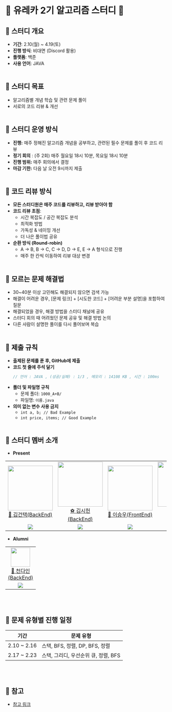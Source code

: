 # 🎉 유레카 2기 알고리즘 스터디 🎉

## 📅 스터디 개요

- **기간**: 2.10(월) ~ 4.19(토)
- **진행 방식**: 비대면 (Discord 활용)
- **플랫폼**: 백준
- **사용 언어**: JAVA
<br><br>
## 🎯 스터디 목표

- 알고리즘별 개념 학습 및 관련 문제 풀이
- 서로의 코드 리뷰 & 개선
<br><br>
## 📌 스터디 운영 방식

- **진행:** 매주 정해진 알고리즘 개념을 공부하고, 관련된 필수 문제를 풀이 후 코드 리뷰
- **정기 회의** : (주 2회) 매주 월요일 18시 10분, 목요일 18시 10분<br/>
- **진행 범위:** 매주 회의에서 결정
- **마감 기한:** 다음 날 오전 9시까지 제출
<br><br>
## 📌 코드 리뷰 방식

- **모든 스터디원은 매주 코드를 리뷰하고, 리뷰 받아야 함**
- **코드 리뷰 초점**:
  - 시간 복잡도 / 공간 복잡도 분석
  - 최적화 방법
  - 가독성 & 네이밍 개선
  - 더 나은 풀이법 공유
- **순환 방식 (Round-robin)**
  - A → B, B → C, C → D, D → E, E → A 형식으로 진행
  - 매주 한 칸씩 이동하여 리뷰 대상 변경
<br><br>
## 📌 모르는 문제 해결법

- 30~40분 이상 고민해도 해결되지 않으면 검색 가능
- 해결이 어려운 경우, [문제 링크] + [시도한 코드] + [어려운 부분 설명]을 포함하여 질문
- 해결되었을 경우, 해결 방법을 스터디 채널에 공유
- 스터디 회의 때 어려웠던 문제 공유 및 해결 방법 논의
- 다른 사람이 설명한 풀이를 다시 풀어보며 복습
<br><br>
## 📌 제출 규칙

- **출제된 문제를 푼 후, GitHub에 제출**
- **코드 첫 줄에 주석 달기**
  ```java
  // 언어 : JAVA , (성공/실패) : 1/3 , 메모리 : 14108 KB , 시간 : 100ms
  ```
- **폴더 및 파일명 규칙**
  - 문제 폴더: `1000_A+B/`
  - 파일명: `이름.java`
- **의미 없는 변수 사용 금지**
  - `int a, b; // Bad Example`
  - `int price, items; // Good Example`
<br><br>
## 📌 스터디 멤버 소개
- **Present**
<table>
    <tr>
      <td height="140px" align="center"> <a href="https://github.com/guntaek"><img src="https://avatars.githubusercontent.com/u/106528756?v=4" width="140px" /><br/>👅 김건택(BackEnd)</a></td>
      <td height="140px" align="center"> <a href="https://github.com/siheon0411"><img src="https://avatars.githubusercontent.com/u/68041137?v=4" width="140px" /><br/>⚽️ 김시헌(BackEnd)</a></td>
        <td height="140px" align="center"> <a href="https://github.com/seungwoo505"><img src="https://avatars.githubusercontent.com/u/51819005?v=4" width="140px" /><br/>🐰 이승우(FrontEnd)</a></td>
        <td height="140px" align="center"> <a href="https://github.com/mike7643"><img src="https://avatars.githubusercontent.com/u/121170730?v=4" width="140px" /><br/>📈 정유민(BackEnd)</a></td>
        <td height="140px" align="center"> <a href="https://github.com/HSH-11"><img src="https://avatars.githubusercontent.com/u/173465217?v=4" width="140px" /><br/> 허승현(BackEnd)</a></td>
    </tr>
    <tr>
      <td align="center"><a href="https://solved.ac/rjsxor7584"><img src="http://mazassumnida.wtf/api/mini/generate_badge?boj=rjsxor7584" /></a></td>
      <td align="center"><a href="https://solved.ac/siheon0411"><img src="http://mazassumnida.wtf/api/mini/generate_badge?boj=siheon0411" /></a></td>
      <td align="center"><a href="https://solved.ac/zoozoo1302"><img src="http://mazassumnida.wtf/api/mini/generate_badge?boj=zoozoo1302" /></a></td>
      <td align="center"><a href="https://solved.ac/mike7643"><img src="http://mazassumnida.wtf/api/mini/generate_badge?boj=mike7643" /></a></td>
      <td align="center"><a href="https://solved.ac/hsh11"><img src="http://mazassumnida.wtf/api/mini/generate_badge?boj=hsh11" /></a></td>
  </tr>
  
</table>

- **Alumni**
<table>
    <tr>
      <td width="60px" align="center"> <a href="https://github.com/danii0110"><img src="https://avatars.githubusercontent.com/u/105475360?v=4" width="60px" /><br/>🎀 천다인(BackEnd)</a></td>
    </tr>
    <tr>
      <td align="center"><a href="https://solved.ac/mo9mo9"><img src="http://mazassumnida.wtf/api/mini/generate_badge?boj=mo9mo9" /></a></td>
  </tr>

</table>

<br><br>

## 📌 문제 유형별 진행 일정

| 기간          | 문제 유형                    |
|-------------|--------------------------|
| 2.10 ~ 2.16 | 스택, BFS, 정렬, DP, BFS, 정렬 |
| 2.17 ~ 2.23 | 스택, 그리디, 우선순위 큐, 정렬, BFS |
<br><br>
## 📌 참고
- [참고 링크](https://github.com/99MinSu/URECA-Algorithm-Study?tab=readme-ov-file)